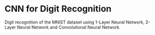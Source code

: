 # CNN for Digit Recognition

Digit recognition of the MNIST dataset using 1-Layer Neural Network, 2-Layer Neural Network and Convolutional Neural Network.